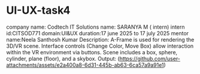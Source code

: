 # UI-UX-task4
company name: Codtech IT Solutions 
name: SARANYA M ( intern)
intern id:CITSOD771
domain:UI&UX
duration:17 june 2025 to 17 july 2025
mentor name:Neela Santhosh Kumar 
Description:
A-Frame is used for rendering the 3D/VR scene.
Interface controls (Change Color, Move Box) allow interaction within the VR environment via buttons.
Scene includes a box, sphere, cylinder, plane (floor), and a skybox.
Output:
(https://github.com/user-attachments/assets/e2a400a8-6d31-445b-ab63-6ca57a9a91e1)
